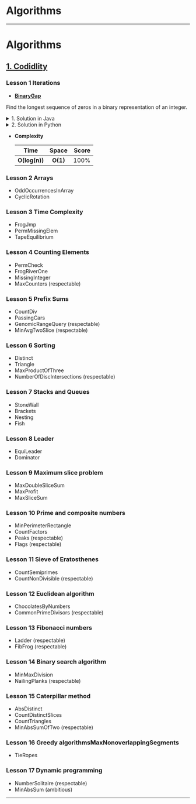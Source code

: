 # Algorithms


***
# Algorithms
## [1. Codidlity](https://codility.com/programmers/)
### Lesson 1 Iterations
* **[BinaryGap](https://github.com/Nbouchek/algorithms/wiki/Java-BinaryGap)**

Find the longest sequence of zeros in a binary representation of an integer.



<div class="begin-examples"></div>

<details><summary>   1. Solution in Java</summary>
<p>

```java
public int solution(int number) {
   int longestSequence = 0;
   int count = -1;
   int rightBit = 0;

   while (number > 0) {
      // get right most bit & shift right
      rightBit = number & 1;
      number = number >> 1;

      if (0 == rightBit && count >= 0) {
         count++;
      }

      if (1 == rightBit) {
         longestSequence = count > longestSequence ? count : longestSequence;
	 count = 0;
      }
   }

   return longestSequence;
}
```
</p></details>
<details><summary> 2. Solution in Python</summary>
<p>

```python
def solution(N):
    count = 0
    longest = 0
    found_one = False
 
    i = N    
         
    while i:
        if i & 1 == 1:
            if (found_one == False):
                found_one = True
            else:
                longest = max(longest,count)
            count = 0
        else:
            count += 1
        i >>= 1
    
    return longest
```
</p></details>

* **Complexity**

   | Time                 | Space               | Score |
   | -------------------- |:-------------------:| -----:|
   | **O(log(n))**        | **O(1)**            | 100%  |

### Lesson 2 Arrays
* OddOccurrencesInArray
* CyclicRotation

### Lesson 3 Time Complexity
* FrogJmp
* PermMissingElem
* TapeEquilibrium

### Lesson 4 Counting Elements
* PermCheck
* FrogRiverOne
* MissingInteger
* MaxCounters (respectable)

### Lesson 5 Prefix Sums
* CountDiv
* PassingCars
* GenomicRangeQuery (respectable)
* MinAvgTwoSlice (respectable)

### Lesson 6 Sorting
* Distinct
* Triangle
* MaxProductOfThree
* NumberOfDiscIntersections (respectable)

### Lesson 7 Stacks and Queues
* StoneWall
* Brackets
* Nesting
* Fish

### Lesson 8 Leader
* EquiLeader
* Dominator

### Lesson 9 Maximum slice problem
* MaxDoubleSliceSum
* MaxProfit
* MaxSliceSum

### Lesson 10 Prime and composite numbers
* MinPerimeterRectangle
* CountFactors
* Peaks (respectable)
* Flags (respectable)

### Lesson 11 Sieve of Eratosthenes
* CountSemiprimes
* CountNonDivisible (respectable)

### Lesson 12 Euclidean algorithm
* ChocolatesByNumbers
* CommonPrimeDivisors (respectable)

### Lesson 13 Fibonacci numbers
* Ladder (respectable)
* FibFrog (respectable)

### Lesson 14 Binary search algorithm
* MinMaxDivision
* NailingPlanks (respectable)

### Lesson 15 Caterpillar method
* AbsDistinct
* CountDistinctSlices
* CountTriangles
* MinAbsSumOfTwo (respectable)

###  Lesson 16 Greedy algorithmsMaxNonoverlappingSegments
* TieRopes

###  Lesson 17 Dynamic programming
* NumberSolitaire (respectable)
* MinAbsSum (ambitious)

***
 
